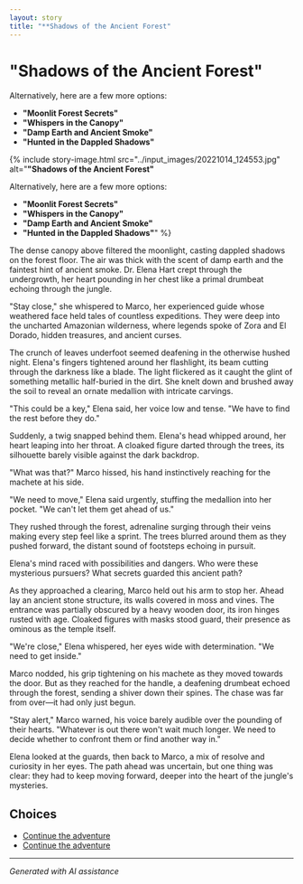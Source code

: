 ```yaml
---
layout: story
title: "**Shadows of the Ancient Forest"
---
```


# **"Shadows of the Ancient Forest"**

Alternatively, here are a few more options:

* **"Moonlit Forest Secrets"**
* **"Whispers in the Canopy"**
* **"Damp Earth and Ancient Smoke"**
* **"Hunted in the Dappled Shadows"**

{% include story-image.html src="../input_images/20221014_124553.jpg" alt="**"Shadows of the Ancient Forest"**

Alternatively, here are a few more options:

* **"Moonlit Forest Secrets"**
* **"Whispers in the Canopy"**
* **"Damp Earth and Ancient Smoke"**
* **"Hunted in the Dappled Shadows"**" %}

The dense canopy above filtered the moonlight, casting dappled shadows on the forest floor. The air was thick with the scent of damp earth and the faintest hint of ancient smoke. Dr. Elena Hart crept through the undergrowth, her heart pounding in her chest like a primal drumbeat echoing through the jungle.

"Stay close," she whispered to Marco, her experienced guide whose weathered face held tales of countless expeditions. They were deep into the uncharted Amazonian wilderness, where legends spoke of Zora and El Dorado, hidden treasures, and ancient curses.

The crunch of leaves underfoot seemed deafening in the otherwise hushed night. Elena's fingers tightened around her flashlight, its beam cutting through the darkness like a blade. The light flickered as it caught the glint of something metallic half-buried in the dirt. She knelt down and brushed away the soil to reveal an ornate medallion with intricate carvings.

"This could be a key," Elena said, her voice low and tense. "We have to find the rest before they do."

Suddenly, a twig snapped behind them. Elena's head whipped around, her heart leaping into her throat. A cloaked figure darted through the trees, its silhouette barely visible against the dark backdrop.

"What was that?" Marco hissed, his hand instinctively reaching for the machete at his side.

"We need to move," Elena said urgently, stuffing the medallion into her pocket. "We can't let them get ahead of us."

They rushed through the forest, adrenaline surging through their veins making every step feel like a sprint. The trees blurred around them as they pushed forward, the distant sound of footsteps echoing in pursuit.

Elena's mind raced with possibilities and dangers. Who were these mysterious pursuers? What secrets guarded this ancient path?

As they approached a clearing, Marco held out his arm to stop her. Ahead lay an ancient stone structure, its walls covered in moss and vines. The entrance was partially obscured by a heavy wooden door, its iron hinges rusted with age. Cloaked figures with masks stood guard, their presence as ominous as the temple itself.

"We're close," Elena whispered, her eyes wide with determination. "We need to get inside."

Marco nodded, his grip tightening on his machete as they moved towards the door. But as they reached for the handle, a deafening drumbeat echoed through the forest, sending a shiver down their spines. The chase was far from over—it had only just begun.

"Stay alert," Marco warned, his voice barely audible over the pounding of their hearts. "Whatever is out there won't wait much longer. We need to decide whether to confront them or find another way in."

Elena looked at the guards, then back to Marco, a mix of resolve and curiosity in her eyes. The path ahead was uncertain, but one thing was clear: they had to keep moving forward, deeper into the heart of the jungle's mysteries.


## Choices

* [Continue the adventure](./477493740_596522203209143_8128024935578485345_n)
* [Continue the adventure](./20221113_161540)


---
*Generated with AI assistance*

